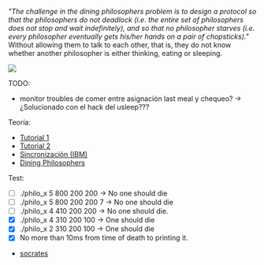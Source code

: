_"The challenge in the dining philosophers problem is to design a protocol so that the philosophers do not deadlock (i.e. the entire set of philosophers does not stop and wait indefinitely), and so that no philosopher starves (i.e. every philosopher eventually gets his/her hands on a pair of chopsticks)."_ Without allowing them to talk to each other, that is, they do not know whether another philosopher is either thinking, eating or sleeping.

![](https://miro.medium.com/max/544/1*kTNv4zAJfdhvM9l0LiwUaA.png)

TODO:
- monitor troubles de comer entre asignación last meal y chequeo?
	-> ¿Solucionado con el hack del usleep??? 

Teoría:
- [Tutorial 1](https://hpc.llnl.gov/training/tutorials/introduction-parallel-computing-tutorial)
-	[Tutorial 2](https://computing.llnl.gov/tutorials/pthreads/)
- [Sincronización (IBM)](https://www.ibm.com/support/knowledgecenter/ssw_aix_71/generalprogramming/synch_overbmort.html)
- [Dining Philosophers](http://web.eecs.utk.edu/~mbeck/classes/cs560/560/notes/Dphil/lecture.html)

Test:
- [ ] ./philo_x 5 800 200 200 -> No one should die
- [ ] ./philo_x 5 800 200 200 7 -> No one should die
- [ ] ./philo_x 4 410 200 200 -> No one should die.
- [x] ./philo_x 4 310 200 100 -> One should die
- [x] ./philo_x 2 310 200 100 -> One should die
- [x] No more than 10ms from time of death to printing it.
- [socrates](https://github.com/nesvoboda/socrates)
